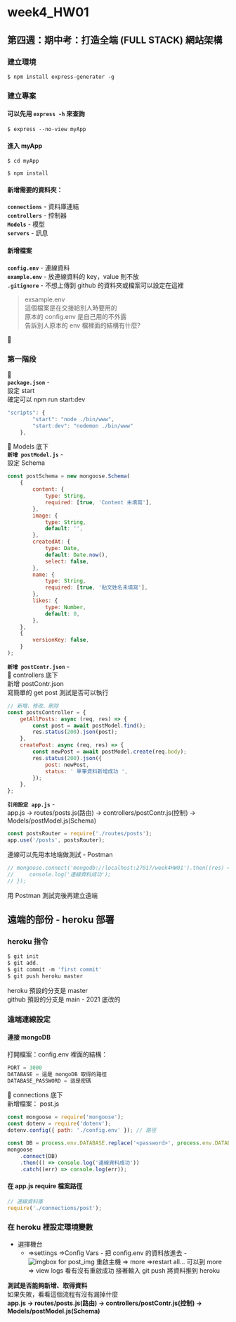 # week4_HW01

## 第四週：期中考：打造全端 (FULL STACK) 網站架構

### 建立環境

```
$ npm install express-generator -g
```

### 建立專案

#### 可以先用 `express -h` 來查詢

```
$ express --no-view myApp
```

#### 進入 myApp

```
$ cd myApp

$ npm install
```

#### 新增需要的資料夾：

**`connections`** - 資料庫連結  
**`controllers`** - 控制器  
**`Models`** - 模型  
**`servers`** - 訊息

#### 新增檔案

**`config.env`** - 連線資料  
**`example.env`** - 放連線資料的 key，value 則不放  
**`.gitignore`** - 不想上傳到 github 的資料夾或檔案可以設定在這裡

> exsample.env  
> 這個檔案是在交接給別人時要用的  
> 原本的 config.env 是自己用的不外露  
> 告訴別人原本的 env 檔裡面的結構有什麼?

:open_file_folder:

### 第一階段

📣  
**`package.json`** -  
設定 start  
確定可以 npm run start:dev

```js
"scripts": {
        "start": "node ./bin/www",
        "start:dev": "nodemon ./bin/www"
    },
```

:open_file_folder: Models 底下  
**`新增 postModel.js`** -  
設定 Schema

```js
const postSchema = new mongoose.Schema(
    {
        content: {
            type: String,
            required: [true, 'Content 未填寫'],
        },
        image: {
            type: String,
            default: '',
        },
        createdAt: {
            type: Date,
            default: Date.now(),
            select: false,
        },
        name: {
            type: String,
            required: [true, '貼文姓名未填寫'],
        },
        likes: {
            type: Number,
            default: 0,
        },
    },
    {
        versionKey: false,
    }
);
```

**`新增 postContr.json`** -  
:open_file_folder: controllers 底下  
新增 postContr.json  
寫簡單的 get post 測試是否可以執行

```js
// 新增、修改、刪除
const postsController = {
    getAllPosts: async (req, res) => {
        const post = await postModel.find();
        res.status(200).json(post);
    },
    createPost: async (req, res) => {
        const newPost = await postModel.create(req.body);
        res.status(200).json({
            post: newPost,
            status: ' 單筆資料新增成功 ',
        });
    },
};
```

**`引用設定 app.js`** -  
app.js -> routes/posts.js(路由) -> controllers/postContr.js(控制) -> Models/postModel.js(Schema)

```js
const postsRouter = require('./routes/posts');
app.use('/posts', postsRouter);
```

連線可以先用本地端做測試 - Postman

```js
// mongoose.connect('mongodb://localhost:27017/week4HW01').then((res) => {
//     console.log('連線資料成功');
// });
```

用 Postman 測試完後再建立遠端

## 遠端的部份 - heroku 部署

### heroku 指令

```js
$ git init
$ git add.
$ git commit -m 'first commit'
$ git push heroku master
```

heroku 預設的分支是 master  
github 預設的分支是 main - 2021 底改的

### 遠端連線設定

#### 連接 mongoDB

打開檔案：config.env
裡面的結構：

```js
PORT = 3000
DATABASE = 這是 mongoDB 取得的路徑
DATABASE_PASSWORD = 這是密碼
```

:open_file_folder: connections 底下  
新增檔案： post.js

```js
const mongoose = require('mongoose');
const dotenv = require('dotenv');
dotenv.config({ path: './config.env' }); // 路徑

const DB = process.env.DATABASE.replace('<password>', process.env.DATABASE_PASSWORD);
mongoose
    .connect(DB)
    .then(() => console.log('連線資料成功'))
    .catch((err) => console.log(err));
```

#### 在 app.js require 檔案路徑

```js
// 連線資料庫
require('./connections/post');
```

### 在 heroku 裡設定環境變數

-   選擇機台
    -   ⇒settings ⇒Config Vars - 把 config.env 的資料放進去 -
        ![imgbox for post_img](https://images2.imgbox.com/8d/89/LISIIeM2_o.png)
        重啟主機 ⇒ more ⇒restart all...
        可以到 more ⇒ view logs 看有沒有重啟成功
        接著輸入 git push 將資料推到 heroku

**測試是否能夠新增、取得資料**  
如果失敗，看看這個流程有沒有漏掉什麼  
**app.js -> routes/posts.js(路由) -> controllers/postContr.js(控制) -> Models/postModel.js(Schema)**

